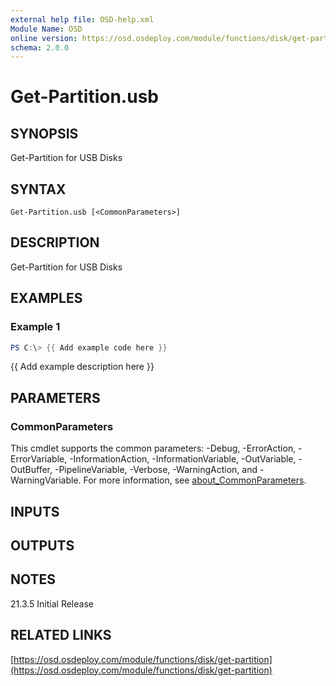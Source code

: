 ```yaml
---
external help file: OSD-help.xml
Module Name: OSD
online version: https://osd.osdeploy.com/module/functions/disk/get-partition
schema: 2.0.0
---
```


# Get-Partition.usb

## SYNOPSIS
Get-Partition for USB Disks

## SYNTAX

```
Get-Partition.usb [<CommonParameters>]
```

## DESCRIPTION
Get-Partition for USB Disks

## EXAMPLES

### Example 1
```powershell
PS C:\> {{ Add example code here }}
```

{{ Add example description here }}

## PARAMETERS

### CommonParameters
This cmdlet supports the common parameters: -Debug, -ErrorAction, -ErrorVariable, -InformationAction, -InformationVariable, -OutVariable, -OutBuffer, -PipelineVariable, -Verbose, -WarningAction, and -WarningVariable. For more information, see [about_CommonParameters](http://go.microsoft.com/fwlink/?LinkID=113216).

## INPUTS

## OUTPUTS

## NOTES
21.3.5     Initial Release

## RELATED LINKS

[https://osd.osdeploy.com/module/functions/disk/get-partition](https://osd.osdeploy.com/module/functions/disk/get-partition)

